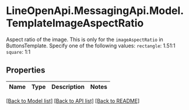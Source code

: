 # LineOpenApi.MessagingApi.Model.TemplateImageAspectRatio
Aspect ratio of the image. This is only for the `imageAspectRatio` in ButtonsTemplate. Specify one of the following values:  `rectangle`: 1.51:1 `square`: 1:1 

## Properties

Name | Type | Description | Notes
------------ | ------------- | ------------- | -------------

[[Back to Model list]](../README.md#documentation-for-models) [[Back to API list]](../README.md#documentation-for-api-endpoints) [[Back to README]](../README.md)

